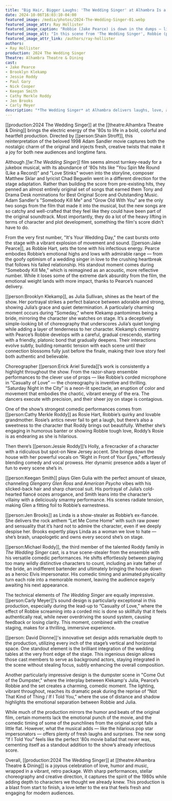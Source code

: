 ```yaml
---
title: "Big Hair, Bigger Laughs: 'The Wedding Singer' at Alhambra Is a Retro Delight"
date: 2024-10-06T16:03:10-04:00
featured_image: /media/photos/2024-The-Wedding-Singer-01.webp
featured_image_attr: Ray Hollister
featured_image_caption: "Robbie (Jake Pearce) is down in the dumps — literally — but Julia (Brooklyn Klekamp) is there to help him get out of the mess he got himself into."
featured_image_alt: "In this scene from 'The Wedding Singer', Robbie (played by Jake Pearce) leans dramatically out of a grimy green dumpster marked \"Private Dumpster\" with graffiti and a \"No Parking\" sign. His disheveled appearance adds to the comedic moment as Julia (played by Brooklyn Klekamp), dressed in a pink apron over a black dress, stands nearby, smiling with concern. The brightly lit stage contrasts with the gritty setting of the alley, creating a humorous juxtaposition of romance in unlikely places."
featured_image_attr_link: /authors/ray-hollister
authors: 
- Ray Hollister
production: 2024 The Wedding Singer
Theatre: Alhambra Theatre & Dining
cast: 
- Jake Pearce
- Brooklyn Klekamp
- Jessie Roddy
- Paul Gary
- Nick Cooper
- Keegan Smith
- Cathy Merkle Roddy
- Jen Brooks
- Carly Meyer
description: "*The Wedding Singer* at Alhambra delivers laughs, love, and ‘80s nostalgia with stellar performances, inventive choreography and an infectious original score."
---
```

[[production:2024 The Wedding Singer]] at the [[theatre:Alhambra Theatre & Dining]] brings the electric energy of the '80s to life in a bold, colorful and heartfelt production. Directed by [[person:Shain Stroff]], this reinterpretation of the beloved 1998 Adam Sandler movie captures both the nostalgic charm of the original and injects fresh, creative twists that make it a joy for both new audiences and longtime fans.<!--more-->

Although *[[w:The Wedding Singer]]* film seems almost turnkey-ready for a jukebox musical, with its abundance of ‘80s hits like "You Spin Me Round (Like a Record)" and "Love Stinks" woven into the storyline, composer Matthew Sklar and lyricist Chad Beguelin went in a different direction for the stage adaptation. Rather than building the score from pre-existing hits, they penned an almost entirely original set of songs that earned them Tony and Drama Desk nominations for Best Original Score and Outstanding Music. Adam Sandler's "Somebody Kill Me" and "Grow Old With You" are the only two songs from the film that made it into the musical, but the new songs are so catchy and well-crafted that they feel like they could have been part of the original soundtrack. Most importantly, they do a lot of the heavy lifting in terms of character and plot development, something the film's score didn't have to do.

From the very first number, "It's Your Wedding Day," the cast bursts onto the stage with a vibrant explosion of movement and sound. [[person:Jake Pearce]], as Robbie Hart, sets the tone with his infectious energy. Pearce embodies Robbie’s emotional highs and lows with admirable range — from the goofy optimism of a wedding singer in love to the crushing heartbreak that follows his failed relationship. His standout moment comes during “Somebody Kill Me,” which is reimagined as an acoustic, more reflective number. While it loses some of the extreme dark absurdity from the film, the emotional weight lands with more impact, thanks to Pearce’s nuanced delivery.

[[person:Brooklyn Klekamp]], as Julia Sullivan, shines as the heart of the show. Her portrayal strikes a perfect balance between adorable and strong, showing Julia’s grace and quiet determination. A particularly charming moment occurs during "Someday," where Klekamp pantomimes being a bride, mirroring the character she watches on stage. It’s a deceptively simple-looking bit of choreography that underscores Julia’s quiet longing while adding a layer of tenderness to her character. Klekamp’s chemistry with Pearce’s Robbie develops with a careful, gradual crescendo, starting with a friendly, platonic bond that gradually deepens. Their interactions evolve subtly, building romantic tension with each scene until their connection blossoms fully just before the finale, making their love story feel both authentic and believable.

Choreographer [[person:Erick Ariel Sureda]]’s work is consistently a highlight throughout the show. From the razor-sharp ensemble performances to the clever use of props — like Robbie’s corded microphone in “Casualty of Love” — the choreography is inventive and thrilling. “Saturday Night in the City” is a neon-lit spectacle, an eruption of color and movement that embodies the chaotic, vibrant energy of the era. The dancers execute with precision, and their sheer joy on stage is contagious.

One of the show’s strongest comedic performances comes from [[person:Cathy Merkle Roddy]] as Rosie Hart, Robbie’s quirky and lovable grandmother. Rosie’s antics never fail to get a laugh, but there’s also a sweetness to the character that Roddy brings out beautifully. Whether she’s engaging in humorous banter or showing Robbie tough love, Roddy’s Rosie is as endearing as she is hilarious.

Then there’s [[person:Jessie Roddy]]’s Holly, a firecracker of a character with a ridiculous but spot-on New Jersey accent. She brings down the house with her powerful vocals on “Right in Front of Your Eyes,” effortlessly blending comedy and vocal prowess. Her dynamic presence adds a layer of fun to every scene she’s in.

[[person:Keegan Smith]] plays Glen Gulia with the perfect amount of sleaze, channeling *Glengarry Glen Ross* and *American Psycho* vibes with his slicked-back hair and sharp charcoal suit. His portrayal of Julia’s cold-hearted fiancé oozes arrogance, and Smith leans into the character’s villainy with a deliciously smarmy performance. His scenes radiate tension, making Glen a fitting foil to Robbie’s earnestness.

[[person:Jen Brooks]] as Linda is a show-stealer as Robbie’s ex-fiancée. She delivers the rock anthem “Let Me Come Home” with such raw power and sensuality that it’s hard not to admire the character, even if we deeply despise her. Brooks expertly plays Linda as a woman we love to hate — she’s brash, unapologetic and owns every second she’s on stage.

[[person:Michael Roddy]], the third member of the talented Roddy family in *The Wedding Singer* cast, is a true scene-stealer from the ensemble with his versatile comedic performances. He shifts effortlessly between playing too many wildly distinctive characters to count, including an irate father of the bride, an indifferent bartender and ultimately bringing the house down as a heroic Elvis impersonator. His comedic timing and animated physicality turn each role into a memorable moment, leaving the audience eagerly awaiting his next appearance.

The technical elements of *The Wedding Singer* are equally impressive. [[person:Carly Meyer]]’s sound design is particularly exceptional in this production, especially during the lead-up to “Casualty of Love,” where the effect of Robbie screaming into a corded mic is done so skillfully that it feels authentically real, while never overdriving the sound system, causing feedback or losing clarity. This moment, combined with the creative staging, makes for a thrilling, immersive experience.

[[person: David Dionne]]'s innovative set design adds remarkable depth to the production, utilizing every inch of the stage’s vertical and horizontal space. One standout element is the brilliant integration of the wedding tables at the very front edge of the stage. This ingenious design allows those cast members to serve as background actors, staying integrated in the scene without stealing focus, subtly enhancing the overall composition.

Another particularly impressive design is the dumpster scene in "Come Out of the Dumpster," where the interplay between Klekamp's Julia, Pearce’s Robbie and the set creates a charming, comedic moment. The lighting, vibrant throughout, reaches its dramatic peak during the reprise of “Not That Kind of Thing / If I Told You,” where the use of distance and shadow highlights the emotional separation between Robbie and Julia.

While much of the production mirrors the humor and beats of the original film, certain moments lack the emotional punch of the movie, and the comedic timing of some of the punchlines from the original script falls a little flat. However, what the musical adds — like the hilarious pop star impersonators — offers plenty of fresh laughs and surprises. The new song “If I Told You” feels like the perfect '80s movie ballad that never was, cementing itself as a standout addition to the show’s already infectious score.

Overall, [[production:2024 The Wedding Singer]] at [[theatre:Alhambra Theatre & Dining]] is a joyous celebration of love, humor and music, wrapped in a vibrant, retro package. With sharp performances, stellar choreography and creative direction, it captures the spirit of the 1980s while adding depth to characters we thought we already knew. This production is a blast from start to finish, a love letter to the era that feels fresh and engaging for modern audiences.